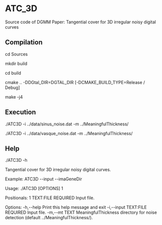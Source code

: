 # ATC_3D
Source code of DGMM Paper: Tangential cover for 3D irregular noisy digital curves

## Compilation

cd Sources

mkdir build

cd build

cmake .. -DDGtal_DIR=DGTAL_DIR [-DCMAKE_BUILD_TYPE=Release / Debug]

make -j4

## Execution
./ATC3D -i ../data/sinus_noise.dat -m ../MeaningfulThickness/

./ATC3D -i ../data/vasque_noise.dat -m ../MeaningfulThickness/

## Help
./ATC3D -h

Tangential cover for 3D irregular noisy digital curves.

Example:
 	 ATC3D --input <FileName> --imaGeneDir <imaGeneDir> 

Usage: ./ATC3D [OPTIONS] 1

Positionals:
  1 TEXT:FILE REQUIRED                  Input file.

Options:
  -h,--help                             Print this help message and exit
  -i,--input TEXT:FILE REQUIRED         Input file.
  -m,--mt TEXT                          MeaningfulThickness directory for noise detection (default ../MeaningfulThickness/).
 

